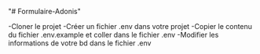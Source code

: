 "# Formulaire-Adonis" 

-Cloner le projet
-Créer un fichier .env dans votre projet
-Copier le contenu du fichier .env.example et coller dans le fichier .env
-Modifier les informations de votre bd dans le fichier .env
